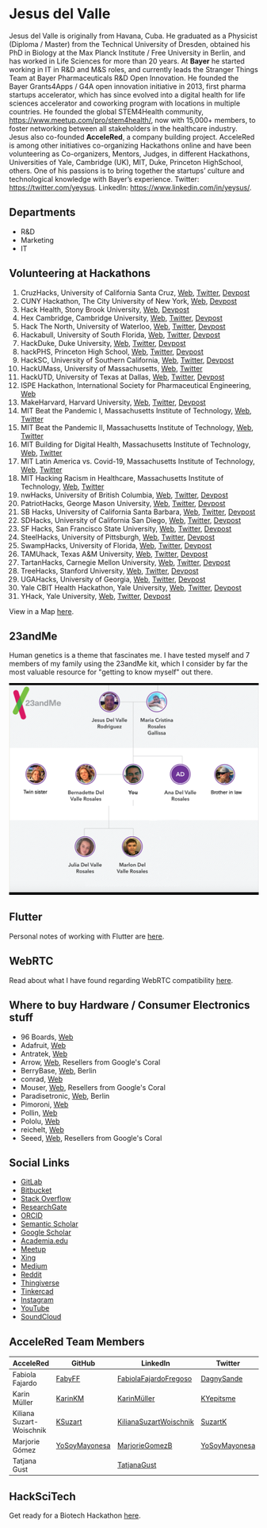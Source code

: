# Jesus del Valle

Jesus del Valle is originally from Havana, Cuba. He graduated as a Physicist (Diploma / Master) from the Technical University of Dresden, obtained his PhD in Biology at the Max Planck Institute / Free University in Berlin, and has worked in Life Sciences for more than 20 years. At **Bayer** he started working in IT in R&D and M&S roles, and currently leads the Stranger Things Team at Bayer Pharmaceuticals R&D Open Innovation. He founded the Bayer Grants4Apps / G4A open innovation initiative in 2013, first pharma startups accelerator, which has since evolved into a digital health for life sciences accelerator and coworking program with locations in multiple countries. He founded the global STEM4Health community, https://www.meetup.com/pro/stem4health/, now with 15,000+ members, to foster networking between all stakeholders in the healthcare industry. Jesus also co-founded **AcceleRed**, a company building project. AcceleRed is among other initiatives co-organizing Hackathons online and have been volunteering as Co-organizers, Mentors, Judges, in different Hackathons, Universities of Yale, Cambridge (UK), MIT, Duke, Princeton HighSchool, others. One of his passions is to bring together the startups’ culture and technological knowledge with Bayer’s experience. Twitter: https://twitter.com/yeysus. LinkedIn: https://www.linkedin.com/in/yeysus/.

## Departments

- R&D
- Marketing
- IT

## Volunteering at Hackathons

1. CruzHacks, University of California Santa Cruz, [Web](https://www.cruzhacks.com), [Twitter](https://twitter.com/CruzHacks), [Devpost](https://cruzhacks-2021.devpost.com/)
2. CUNY Hackathon, The City University of New York, [Web](https://cunystartups.com/hackathon21/), [Devpost](https://the-cuny-hackathon-2021.devpost.com/)
3. Hack Health, Stony Brook University, [Web](https://www3.cs.stonybrook.edu/~wics/hackhealth/), [Devpost](https://hackhealth-2021.devpost.com/)
4. Hex Cambridge, Cambridge University, [Web](https://hackcambridge.com), [Twitter](https://twitter.com/Hack_Cambridge), [Devpost](https://hex-cambridge.devpost.com/)
5. Hack The North, University of Waterloo, [Web](https://hackthenorth.com), [Twitter](https://twitter.com/HackTheNorth), [Devpost](https://hackthenorth2020.devpost.com/)
6. Hackabull, University of South Florida, [Web](https://hackabull.io/), [Twitter](https://twitter.com/hackabull), [Devpost](https://hackabull2021.devpost.com/)
7. HackDuke, Duke University, [Web](https://hackduke.org), [Twitter](https://twitter.com/HackDuke), [Devpost](https://code-for-good.devpost.com/)
8. hackPHS, Princeton High School, [Web](https://hackphs.tech), [Twitter](https://twitter.com/theHackPhs), [Devpost](https://hackphs-2020.devpost.com/)
9. HackSC, University of Southern California, [Web](https://hacksc.com/), [Twitter](https://twitter.com/hackscofficial), [Devpost](https://hacksc2021.devpost.com/)
10. HackUMass, University of Massachusetts, [Web](https://hackumass.com), [Twitter](https://twitter.com/hackumass)
11. HackUTD, University of Texas at Dallas, [Web](https://www.hackutd.co/), [Twitter](https://twitter.com/hackutd), [Devpost](https://hackutd-vii.devpost.com/)
12. ISPE Hackathon, International Society for Pharmaceutical Engineering, [Web](https://ispe.org/conferences/ispe-student-recent-graduate-international-virtual-hackathon)
13. MakeHarvard, Harvard University, [Web](https://www.makeharvard.io/), [Twitter](https://twitter.com/makeharvard), [Devpost](https://makeharvard-2021.devpost.com/)
14. MIT Beat the Pandemic I, Massachusetts Institute of Technology, [Web](https://covid19challenge.mit.edu/beat-the-pandemic/), [Twitter](https://twitter.com/MITvsCOVID19)
15. MIT Beat the Pandemic II, Massachusetts Institute of Technology, [Web](https://covid19challenge.mit.edu/beat-the-pandemic-2/), [Twitter](https://twitter.com/MITvsCOVID19)
16. MIT Building for Digital Health, Massachusetts Institute of Technology, [Web](https://hackingmedicine.mit.edu/building-for-digital-health/), [Twitter](https://twitter.com/mithackmed)
17. MIT Latin America vs. Covid-19, Massachusetts Institute of Technology, [Web](https://covid19challenge.mit.edu/latam-vs-covid19/), [Twitter](https://twitter.com/MITvsCOVID19)
18. MIT Hacking Racism in Healthcare, Massachusetts Institute of Technology, [Web](https://hackingracism.mit.edu), [Twitter](https://twitter.com/MITHackRacism)
19. nwHacks, University of British Columbia, [Web](https://www.nwhacks.io), [Twitter](https://twitter.com/nwplusubc), [Devpost](https://nwhacks2021.devpost.com/)
20. PatriotHacks, George Mason University, [Web](https://patriothacks.org/), [Twitter](https://twitter.com/patriothacks), [Devpost](https://patriothacks-hh.devpost.com/)
21. SB Hacks, University of California Santa Barbara, [Web](https://sbhacks.com), [Twitter](https://twitter.com/SB_Hacks), [Devpost](https://sb-hacks-vii.devpost.com/)
22. SDHacks, University of California San Diego, [Web](http://www.sdhacks.io/), [Twitter](https://twitter.com/SDHacks), [Devpost](https://sd-hacks-2021.devpost.com/)
23. SF Hacks, San Francisco State University, [Web](https://sfhacks.io/), [Twitter](https://twitter.com/SF_Hacks), [Devpost](https://sf-hacks.devpost.com/)
24. SteelHacks, University of Pittsburgh, [Web](https://steelhacks.com), [Twitter](https://twitter.com/pittsteelhacks), [Devpost](https://steelhacks-2021.devpost.com/)
25. SwampHacks, University of Florida, [Web](https://2021.swamphacks.com), [Twitter](https://twitter.com/swamphacks), [Devpost](https://swamphacks-vii.devpost.com/)
26. TAMUhack, Texas A&M University, [Web](https://tamuhack.com), [Twitter](https://twitter.com/tamuhack), [Devpost](https://tamuhack2021.devpost.com/)
27. TartanHacks, Carnegie Mellon University, [Web](https://tartanhacks.com/), [Twitter](https://twitter.com/TartanHacks), [Devpost](https://tartanhacks-2021.devpost.com/)
28. TreeHacks, Stanford University, [Web](https://treehacks.com/), [Twitter](https://twitter.com/hackwithtrees), [Devpost](https://treehacks-2021.devpost.com/)
29. UGAHacks, University of Georgia, [Web](https://6.ugahacks.com/), [Twitter](https://twitter.com/ugahacks), [Devpost](https://ugahacks-6.devpost.com/)
30. Yale CBIT Health Hackathon, Yale University, [Web](http://yalehackhealth.org), [Twitter](https://twitter.com/YaleHackHealth), [Devpost](https://yale-hack-health.devpost.com/)
31. YHack, Yale University, [Web](https://www.yhack.org), [Twitter](https://twitter.com/YaleHack), [Devpost](https://yhack2020.devpost.com/)

View in a Map [here](./hackathons_map.html).

## 23andMe

Human genetics is a theme that fascinates me. I have tested myself and 7 members of my family using the 23andMe kit, which I consider by far the most valuable resource for "getting to know myself" out there.

![23andMe](images/tree.png)

## Flutter

Personal notes of working with Flutter are [here](./flutter.md).

## WebRTC

Read about what I have found regarding WebRTC compatibility [here](./webrtc.html).

## Where to buy Hardware / Consumer Electronics stuff

- 96 Boards, [Web](https://www.96boards.org/products/ce/)
- Adafruit, [Web](https://www.adafruit.com)
- Antratek, [Web](https://www.antratek.de/)
- Arrow, [Web](https://www.arrow.com), Resellers from Google's Coral
- BerryBase, [Web](https://www.berrybase.de), Berlin
- conrad, [Web](https://www.conrad.de)
- Mouser, [Web](https://www.mouser.de), Resellers from Google's Coral
- Paradisetronic, [Web](https://paradisetronic.com), Berlin
- Pimoroni, [Web](https://shop.pimoroni.com)
- Pollin, [Web](https://www.pollin.de)
- Pololu, [Web](https://www.pololu.com)
- reichelt, [Web](https://www.reichelt.de)
- Seeed, [Web](https://www.seeedstudio.com/), Resellers from Google's Coral

## Social Links

- [GitLab](https://gitlab.com/yeysus)
- [Bitbucket](https://bitbucket.org/yeysus/)
- [Stack Overflow](https://stackexchange.com/users/9531598/jesus-del-valle)
- [ResearchGate](https://www.researchgate.net/profile/Jesus_Del_Valle)
- [ORCID](https://orcid.org/0000-0001-5998-6298)
- [Semantic Scholar](https://www.semanticscholar.org/author/J.-Del-Valle/50606902)
- [Google Scholar](https://scholar.google.com/citations?user=_nI0_wMAAAAJ&hl=en)
- [Academia.edu](https://bayer.academia.edu/JesusdelValle)
- [Meetup](https://www.meetup.com/members/45080772/)
- [Xing](https://www.xing.com/profile/Jesus_delValle/cv)
- [Medium](https://medium.com/@yeysus)
- [Reddit](https://www.reddit.com/user/jesusdelvalle/)
- [Thingiverse](https://www.thingiverse.com/yeysus/designs)
- [Tinkercad](https://www.tinkercad.com/users/g8IvGd2EvDb-jesus-del-valle/)
- [Instagram](https://www.instagram.com/jesusdelvaller/)
- [YouTube](https://www.youtube.com/channel/UC2suGh_JaOFOUMs3gg1iIXA)
- [SoundCloud](https://soundcloud.com/yeysus)

## AcceleRed Team Members

| AcceleRed | GitHub | LinkedIn | Twitter |
| --- | --- | --- | --- |
| Fabiola Fajardo | [FabyFF](https://fabyff.github.io) | [FabiolaFajardoFregoso](https://www.linkedin.com/in/fabiola-fajardo-fregoso-74432a19/) | [DagnySande](https://twitter.com/dagnysande) |
| Karin Müller | [KarinKM](https://karinkm.github.io) | [KarinMüller](https://www.linkedin.com/in/karin-müller-078a201a3/) | [KYepitsme](https://twitter.com/KYepitsme) |
| Kiliana Suzart-Woischnik | [KSuzart](https://ksuzart.github.io) | [KilianaSuzartWoischnik](https://www.linkedin.com/in/kiliana-suzart-woischnik-b4353a66/) | [SuzartK](https://twitter.com/suzartk?lang=en) |
| Marjorie Gómez | [YoSoyMayonesa](https://yosoymayonesa.github.io) | [MarjorieGomezB](https://www.linkedin.com/in/marjorie-gomez-mgb/) | [YoSoyMayonesa](https://twitter.com/YoSoyMayonesa) |
| Tatjana Gust | | [TatjanaGust](https://www.linkedin.com/in/tatjana-gust-4b7a0299/) ||

## HackSciTech

Get ready for a Biotech Hackathon [here](./hackscitech/index.html).
